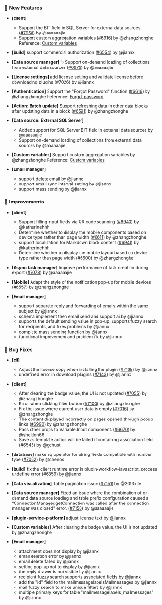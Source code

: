 ### 🎉 New Features

- **[client]**

  - Support the BIT field in SQL Server for external data sources. ([#7058](https://github.com/nocobase/nocobase/pull/7058)) by @aaaaaajie
  - Support custom aggregation variables ([#6916](https://github.com/nocobase/nocobase/pull/6916)) by @zhangzhonghe
    Reference: [Custom variables](https://pr-383.docs-cn.nocobase.com/handbook/custom-variables)
- **[build]** support commercial authorization ([#6554](https://github.com/nocobase/nocobase/pull/6554)) by @jiannx
- **[Data source manager]** ✨ Support on-demand loading of collections from external data sources ([#6979](https://github.com/nocobase/nocobase/pull/6979)) by @aaaaaajie
- **[License settings]** add license setting and validate license before downloading plugins ([#7026](https://github.com/nocobase/nocobase/pull/7026)) by @jiannx
- **[Authentication]** Support the "Forgot Password" function ([#6616](https://github.com/nocobase/nocobase/pull/6616)) by @zhangzhonghe
  Reference: [Forgot password](https://docs.nocobase.com/handbook/auth/user#forgot-password)
- **[Action: Batch update]** Support refreshing data in other data blocks after updating data in a block ([#6591](https://github.com/nocobase/nocobase/pull/6591)) by @zhangzhonghe
- **[Data source: External SQL Server]**

  - Added support for SQL Server BIT field in external data sources by @aaaaaajie
  - Support on-demand loading of collections from external data sources by @aaaaaajie
- **[Custom variables]** Support custom aggregation variables by @zhangzhonghe
  Reference: [Custom variables](https://pr-383.docs-cn.nocobase.com/handbook/custom-variables)
- **[Email manager]**

  - support delete email by @jiannx
  - support email sync interval setting by @jiannx
  - support mass sending by @jiannx

### 🚀 Improvements

- **[client]**

  - Support filling input fields via QR code scanning ([#6943](https://github.com/nocobase/nocobase/pull/6943)) by @katherinehhh
  - Determine whether to display the mobile components based on device type rather than page width ([#6611](https://github.com/nocobase/nocobase/pull/6611)) by @zhangzhonghe
  - support localization for Markdown block content ([#6941](https://github.com/nocobase/nocobase/pull/6941)) by @katherinehhh
  - Determine whether to display the mobile layout based on device type rather than page width ([#6600](https://github.com/nocobase/nocobase/pull/6600)) by @zhangzhonghe
- **[Async task manager]** Improve performance of task creation during export ([#7078](https://github.com/nocobase/nocobase/pull/7078)) by @aaaaaajie
- **[Mobile]** Adapt the style of the notification pop-up for mobile devices ([#6557](https://github.com/nocobase/nocobase/pull/6557)) by @zhangzhonghe
- **[Email manager]**

  - support separate reply and forwarding of emails within the same subject by @jiannx
  - schema implement then email send and support ai by @jiannx
  - supports the default sending value in pop-up, supports fuzzy search for recipients, and fixes problems by @jiannx
  - complete mass sending function by @jiannx
  - functional improvement and problem fix by @jiannx

### 🐛 Bug Fixes

- **[cli]**

  - Adjust the license copy when installing the plugin ([#7135](https://github.com/nocobase/nocobase/pull/7135)) by @jiannx
  - undefined error in download plugins ([#7143](https://github.com/nocobase/nocobase/pull/7143)) by @jiannx
- **[client]**

  - After clearing the badge value, the UI is not updated ([#7055](https://github.com/nocobase/nocobase/pull/7055)) by @zhangzhonghe
  - Error when clicking filter button ([#7100](https://github.com/nocobase/nocobase/pull/7100)) by @zhangzhonghe
  - Fix the issue where current user data is empty ([#7016](https://github.com/nocobase/nocobase/pull/7016)) by @zhangzhonghe
  - The content displayed incorrectly on pages opened through popup links ([#6990](https://github.com/nocobase/nocobase/pull/6990)) by @zhangzhonghe
  - Pass other props to Variable.Input component. ([#6670](https://github.com/nocobase/nocobase/pull/6670)) by @sheldon66
  - Save as template action will be failed if containing association field ([#6543](https://github.com/nocobase/nocobase/pull/6543)) by @gchust
- **[database]** make eq operator for string fields compatible with number type ([#7062](https://github.com/nocobase/nocobase/pull/7062)) by @chenos
- **[build]** fix the client runtime error in plugin-workflow-javascript, process undefine error ([#6859](https://github.com/nocobase/nocobase/pull/6859)) by @jiannx
- **[Data visualization]** Table pagination issue ([#7151](https://github.com/nocobase/nocobase/pull/7151)) by @2013xile
- **[Data source manager]** Fixed an issue where the combination of on-demand data source loading and table prefix configuration caused a “ConnectionManager.getConnection was called after the connection manager was closed” error. ([#7150](https://github.com/nocobase/nocobase/pull/7150)) by @aaaaaajie
- **[plugin-service-platform]** adjust license text by @jiannx
- **[Custom variables]** After clearing the badge value, the UI is not updated by @zhangzhonghe
- **[Email manager]**

  - attachment does not display by @jiannx
  - email deletion error by @jiannx
  - email delete failed by @jiannx
  - setting pop-up not to display by @jiannx
  - the reply drawer is not visible by @jiannx
  - recipient fuzzy search supports associated fields by @jiannx
  - add the "id" field to the mailmessagelabelsMailmessages by @jiannx
  - mail fuzzy search to make unique filters by @jiannx
  - multiple primary keys for table "mailmessagelabels_mailmessages" by @jiannx

